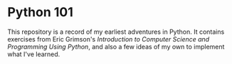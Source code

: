 # Python 101

This repository is a record of my earliest adventures in Python. It contains exercises from Eric Grimson's *Introduction to Computer Science and Programming Using Python*, and also a few ideas of my own to implement what I've learned.


